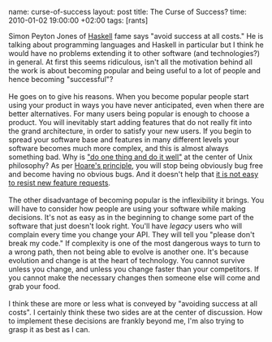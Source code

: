 name: curse-of-success
layout: post
title: The Curse of Success?
time: 2010-01-02 19:00:00 +02:00
tags: [rants]

Simon Peyton Jones of <a href="http://en.wikipedia.org/wiki/Haskell_(programming_language)">Haskell</a> fame says "avoid success at all costs." He is talking about programming languages and Haskell in particular but I think he would have no problems extending it to other software (and technologies?) in general. At first this seems ridiculous, isn't all the motivation behind all the work is about becoming popular and being useful to a lot of people and hence becoming "successful"?<br /><br />He goes on to give his reasons. When you become popular people start using your product in ways you have never anticipated, even when there are better alternatives. For many users being popular is enough to choose a product. You will inevitably start adding features that do not really fit into the grand architecture, in order to satisfy your new users. If you begin to spread your software base and features in many different levels your software becomes much more complex, and this is almost always something bad. Why is <a href="http://en.wikipedia.org/wiki/Unix_philosophy#McIlroy:_A_Quarter_Century_of_Unix">"do one thing and do it well"</a> at the center of Unix philosophy? As per <a href="http://blog.tayfunsen.com/2009/12/there-are-two-ways-to-design-system.html">Hoare's principle</a>, you will stop being obviously bug free and become having no obvious bugs. And it doesn't help that <a href="http://blog.tayfunsen.com/2009/11/making-things-less-complicated.html">it is not easy to resist new feature requests</a>. <br /><br />The other disadvantage of becoming popular is the inflexibility it brings. You will have to consider how people are using your software while making decisions. It's not as easy as in the beginning to change some part of the software that just doesn't look right. You'll have <span style="font-style:italic;">legacy</span> users who will complain every time you change your API. They will tell you "please don't break my code." If complexity is one of the most dangerous ways to turn to a wrong path, then not being able to evolve is another one. It's because evolution and change is at the heart of technology. You cannot survive unless you change, and unless you change faster than your competitors. If you cannot make the necessary changes then someone else will come and grab your food.<br /><br />I think these are more or less what is conveyed by "avoiding success at all costs". I certainly think these two sides are at the center of discussion. How to implement these decisions are frankly beyond me, I'm also trying to grasp it as best as I can.
